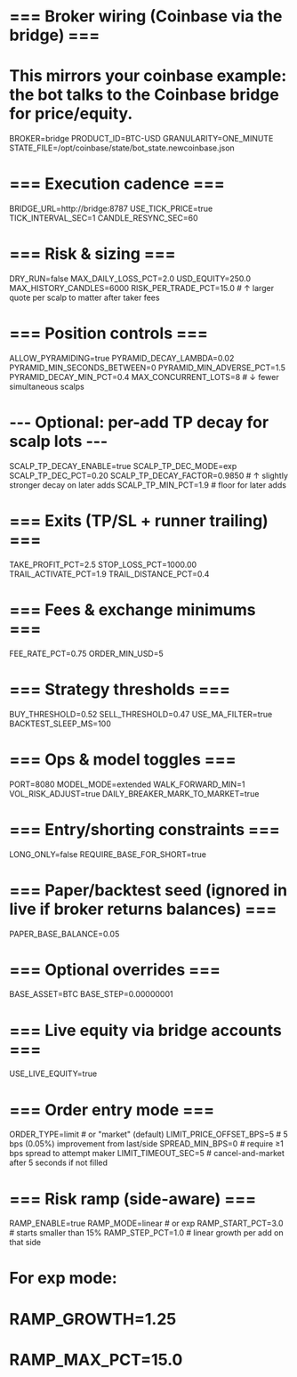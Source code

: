 # === Broker wiring (Coinbase via the bridge) ===
# This mirrors your coinbase example: the bot talks to the Coinbase bridge for price/equity.
BROKER=bridge
PRODUCT_ID=BTC-USD
GRANULARITY=ONE_MINUTE
STATE_FILE=/opt/coinbase/state/bot_state.newcoinbase.json

# === Execution cadence ===
BRIDGE_URL=http://bridge:8787
USE_TICK_PRICE=true
TICK_INTERVAL_SEC=1
CANDLE_RESYNC_SEC=60

# === Risk & sizing ===
DRY_RUN=false
MAX_DAILY_LOSS_PCT=2.0
USD_EQUITY=250.0
MAX_HISTORY_CANDLES=6000
RISK_PER_TRADE_PCT=15.0          # ↑ larger quote per scalp to matter after taker fees

# === Position controls ===
ALLOW_PYRAMIDING=true
PYRAMID_DECAY_LAMBDA=0.02
PYRAMID_MIN_SECONDS_BETWEEN=0
PYRAMID_MIN_ADVERSE_PCT=1.5
PYRAMID_DECAY_MIN_PCT=0.4
MAX_CONCURRENT_LOTS=8             # ↓ fewer simultaneous scalps

# --- Optional: per-add TP decay for scalp lots ---
SCALP_TP_DECAY_ENABLE=true
SCALP_TP_DEC_MODE=exp
SCALP_TP_DEC_PCT=0.20
SCALP_TP_DECAY_FACTOR=0.9850      # ↑ slightly stronger decay on later adds
SCALP_TP_MIN_PCT=1.9              # floor for later adds

# === Exits (TP/SL + runner trailing) ===
TAKE_PROFIT_PCT=2.5
STOP_LOSS_PCT=1000.00
TRAIL_ACTIVATE_PCT=1.9
TRAIL_DISTANCE_PCT=0.4

# === Fees & exchange minimums ===
FEE_RATE_PCT=0.75
ORDER_MIN_USD=5

# === Strategy thresholds ===
BUY_THRESHOLD=0.52
SELL_THRESHOLD=0.47
USE_MA_FILTER=true
BACKTEST_SLEEP_MS=100

# === Ops & model toggles ===
PORT=8080
MODEL_MODE=extended
WALK_FORWARD_MIN=1
VOL_RISK_ADJUST=true
DAILY_BREAKER_MARK_TO_MARKET=true

# === Entry/shorting constraints ===
LONG_ONLY=false
REQUIRE_BASE_FOR_SHORT=true

# === Paper/backtest seed (ignored in live if broker returns balances) ===
PAPER_BASE_BALANCE=0.05

# === Optional overrides ===
BASE_ASSET=BTC
BASE_STEP=0.00000001

# === Live equity via bridge accounts ===
USE_LIVE_EQUITY=true

# === Order entry mode ===
ORDER_TYPE=limit                 # or "market" (default)
LIMIT_PRICE_OFFSET_BPS=5         # 5 bps (0.05%) improvement from last/side
SPREAD_MIN_BPS=0                 # require ≥1 bps spread to attempt maker
LIMIT_TIMEOUT_SEC=5              # cancel-and-market after 5 seconds if not filled

# === Risk ramp (side-aware) ===
RAMP_ENABLE=true
RAMP_MODE=linear         # or exp
RAMP_START_PCT=3.0       # starts smaller than 15%
RAMP_STEP_PCT=1.0        # linear growth per add on that side
# For exp mode:
# RAMP_GROWTH=1.25
# RAMP_MAX_PCT=15.0
